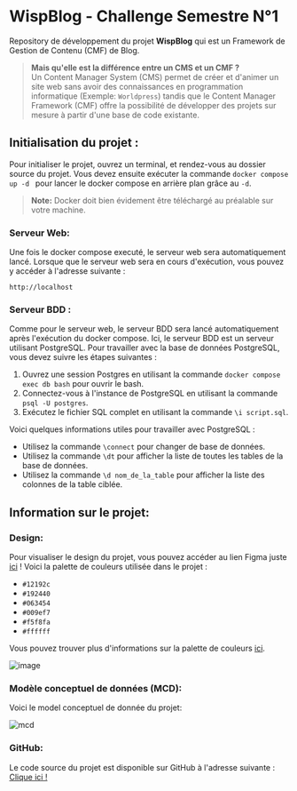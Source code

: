 # WispBlog - Challenge Semestre N°1

Repository de développement du projet **WispBlog** qui est un Framework de Gestion de Contenu (CMF) de Blog. 

>**Mais qu'elle est la différence entre un CMS et un CMF ?** <br>
Un Content Manager System (CMS) permet de créer et d'animer un site web sans avoir des connaissances en programmation informatique (Exemple: `Worldpress`) tandis que le Content Manager Framework (CMF) offre la possibilité de développer des projets sur mesure à partir d'une base de code existante.

## Initialisation du projet :

Pour initialiser le projet, ouvrez un terminal, et rendez-vous au dossier source du projet. Vous devez ensuite exécuter la commande `docker compose up -d ` pour lancer le docker compose en arrière plan grâce au `-d`. 

> **Note:** Docker doit bien évidement être téléchargé au préalable sur votre machine.

### Serveur Web:

Une fois le docker compose executé, le serveur web sera automatiquement lancé. Lorsque que le serveur web sera en cours d'exécution, vous pouvez y accéder à l'adresse suivante :

```
http://localhost
```

### Serveur BDD :

Comme pour le serveur web, le serveur BDD sera lancé automatiquement après l'exécution du docker compose. Ici, le serveur BDD est un serveur utilisant PostgreSQL. Pour travailler avec la base de données PostgreSQL, vous devez suivre les étapes suivantes :

1. Ouvrez une session Postgres en utilisant la commande `docker compose exec db bash` pour ouvrir le bash.
2. Connectez-vous à l'instance de PostgreSQL en utilisant la commande `psql -U postgres`.
3. Exécutez le fichier SQL complet en utilisant la commande `\i script.sql`.

Voici quelques informations utiles pour travailler avec PostgreSQL :

- Utilisez la commande `\connect` pour changer de base de données.
- Utilisez la commande `\dt` pour afficher la liste de toutes les tables de la base de données.
- Utilisez la commande `\d nom_de_la_table` pour afficher la liste des colonnes de la table ciblée.

## Information sur le projet:

### Design:
Pour visualiser le design du projet, vous pouvez accéder au lien Figma juste [ici](https://www.figma.com/file/TWv480eH55eiJMJbC41IIV/Untitled?type=design&node-id=0%3A1&mode=design&t=od5gfMRphHzuv8Om-1) !
Voici la palette de couleurs utilisée dans le projet :

- `#12192c`
- `#192440`
- `#063454`
- `#009ef7`
- `#f5f8fa`
- `#ffffff`

Vous pouvez trouver plus d'informations sur la palette de couleurs [ici](https://coolors.co/12192c-192440-063454-009ef7-f5f8fa-ffffff).

![image](https://github.com/Florddev/ChallengeSemestre1/assets/107536197/4a727b5e-1285-435b-8dd5-a519aec6e0f0)

### Modèle conceptuel de données (MCD):

Voici le model conceptuel de donnée du projet: 

![mcd](https://user-images.githubusercontent.com/107536197/277777129-f86189ab-b513-4cdc-87f4-e254bed400c7.png)

### GitHub:

Le code source du projet est disponible sur GitHub à l'adresse suivante : [Clique ici !](https://github.com/Florddev/ChallengeSemestre1)
